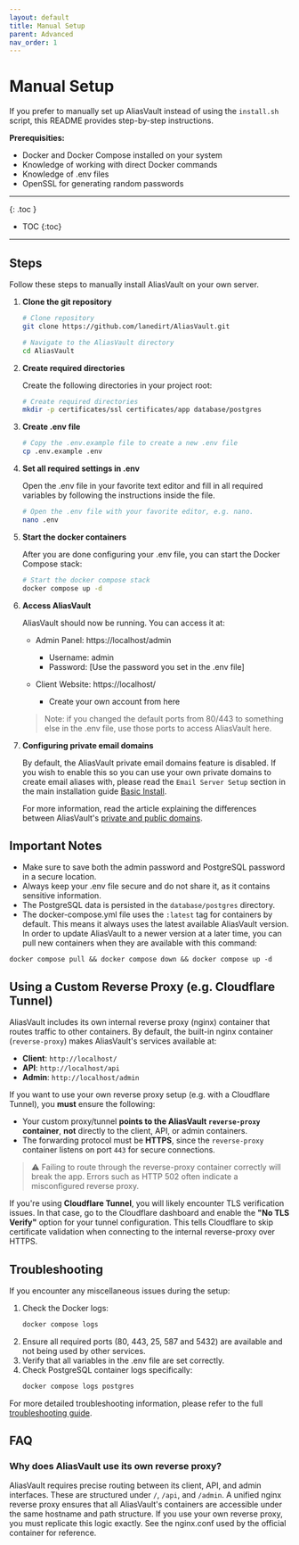 ```yaml
---
layout: default
title: Manual Setup
parent: Advanced
nav_order: 1
---
```


# Manual Setup

If you prefer to manually set up AliasVault instead of using the `install.sh` script, this README provides step-by-step instructions.

**Prerequisities:**
- Docker and Docker Compose installed on your system
- Knowledge of working with direct Docker commands
- Knowledge of .env files
- OpenSSL for generating random passwords

---

{: .toc }
* TOC
{:toc}

---


## Steps
Follow these steps to manually install AliasVault on your own server.

1. **Clone the git repository**
   ```bash
   # Clone repository
   git clone https://github.com/lanedirt/AliasVault.git

   # Navigate to the AliasVault directory
   cd AliasVault
   ```

2. **Create required directories**

   Create the following directories in your project root:
   ```bash
   # Create required directories
   mkdir -p certificates/ssl certificates/app database/postgres
   ```

3. **Create .env file**

   ```bash
   # Copy the .env.example file to create a new .env file
   cp .env.example .env
   ```

4. **Set all required settings in .env**

   Open the .env file in your favorite text editor and fill in all required variables
   by following the instructions inside the file.

   ```bash
   # Open the .env file with your favorite editor, e.g. nano.
   nano .env
   ```

5. **Start the docker containers**

   After you are done configuring your .env file, you can start the Docker Compose stack:
   ```bash
   # Start the docker compose stack
   docker compose up -d
   ```

6. **Access AliasVault**

    AliasVault should now be running. You can access it at:

    - Admin Panel: https://localhost/admin
        - Username: admin
        - Password: [Use the password you set in the .env file]

    - Client Website: https://localhost/
        - Create your own account from here

   > Note: if you changed the default ports from 80/443 to something else in the .env file, use those ports to access AliasVault here.

7. **Configuring private email domains**

   By default, the AliasVault private email domains feature is disabled. If you wish to enable this so you can use your own private domains to create email aliases with, please read the `Email Server Setup` section in the main installation guide [Basic Install](../install.md#3-email-server-setup).

   For more information, read the article explaining the differences between AliasVault's [private and public domains](../../misc/private-vs-public-email.md).


## Important Notes

- Make sure to save both the admin password and PostgreSQL password in a secure location.
- Always keep your .env file secure and do not share it, as it contains sensitive information.
- The PostgreSQL data is persisted in the `database/postgres` directory.
- The docker-compose.yml file uses the `:latest` tag for containers by default. This means it always uses the latest available AliasVault version. In order to update AliasVault to a newer version at a later time, you can pull new containers when they are available with this command:
```
docker compose pull && docker compose down && docker compose up -d
```

## Using a Custom Reverse Proxy (e.g. Cloudflare Tunnel)

AliasVault includes its own internal reverse proxy (nginx) container that routes traffic to other containers. By default, the built-in nginx container (`reverse-proxy`) makes AliasVault's services available at:

- **Client**: `http://localhost/`
- **API**: `http://localhost/api`
- **Admin**: `http://localhost/admin`

If you want to use your own reverse proxy setup (e.g. with a Cloudflare Tunnel), you **must** ensure the following:

- Your custom proxy/tunnel **points to the AliasVault `reverse-proxy` container**, **not** directly to the client, API, or admin containers.
- The forwarding protocol must be **HTTPS**, since the `reverse-proxy` container listens on port `443` for secure connections.

> ⚠️ Failing to route through the reverse-proxy container correctly will break the app. Errors such as HTTP 502 often indicate a misconfigured reverse proxy.

If you're using **Cloudflare Tunnel**, you will likely encounter TLS verification issues. In that case, go to the Cloudflare dashboard and enable the **"No TLS Verify"** option for your tunnel configuration. This tells Cloudflare to skip certificate validation when connecting to the internal reverse-proxy over HTTPS.


## Troubleshooting
If you encounter any miscellaneous issues during the setup:

1. Check the Docker logs:
   ```bash
   docker compose logs
   ```
2. Ensure all required ports (80, 443, 25, 587 and 5432) are available and not being used by other services.
3. Verify that all variables in the .env file are set correctly.
4. Check PostgreSQL container logs specifically:
   ```bash
   docker compose logs postgres
   ```

For more detailed troubleshooting information, please refer to the full [troubleshooting guide](../troubleshooting.md).

## FAQ
### Why does AliasVault use its own reverse proxy?
AliasVault requires precise routing between its client, API, and admin interfaces. These are structured under `/`, `/api`, and `/admin`. A unified nginx reverse proxy ensures that all AliasVault's containers are accessible under the same hostname and path structure. If you use your own reverse proxy, you must replicate this logic exactly. See the nginx.conf used by the official container for reference.
